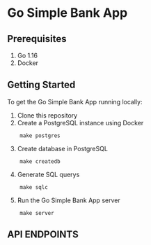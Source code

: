 # Go Simple Bank App

## Prerequisites

1. Go 1.16
2. Docker

## Getting Started

To get the Go Simple Bank App running locally:

1. Clone this repository
2. Create a PostgreSQL instance using Docker

```base
    make postgres
```
3. Create database in PostgreSQL

```base
    make createdb
```

4. Generate SQL querys

```base
    make sqlc
```
5. Run the Go Simple Bank App server

```base
    make server
```

## API ENDPOINTS

